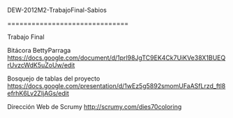 ﻿DEW-2012M2-TrabajoFinal-Sabios

==============================



Trabajo Final 

Bitácora BettyParraga
https://docs.google.com/document/d/1prl98JgTC9EK4Ck7UiKVe38X1BUEQrUvzcWdK5uZoUw/edit


Bosquejo de tablas del proyecto
https://docs.google.com/presentation/d/1wEz5g5892smomUFaASfLrzd_ftl8efrhK6Lv2ZIjAGs/edit



Dirección Web de Scrumy 
http://scrumy.com/dies70coloring





